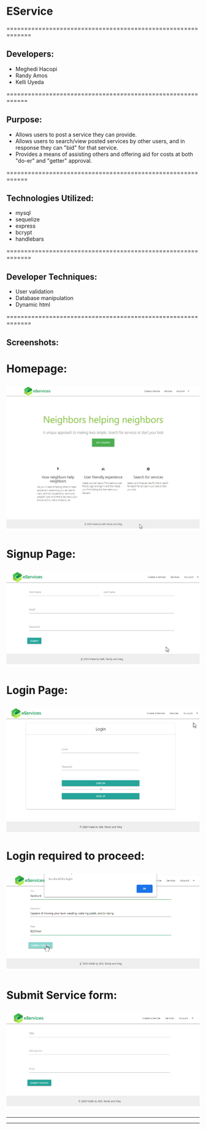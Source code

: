 # EService

=============================================================

## Developers:
- Meghedi Hacopi
- Randy Amos
- Kelli Uyeda

============================================================

## Purpose:
- Allows users to post a service they can provide.  
- Allows users to search/view posted services by other users, and in response they can "bid" for that service.
- Provides a means of assisting others and offering aid for costs at both "do-er" and "getter" approval.

============================================================

## Technologies Utilized:
- mysql
- sequelize
- express
- bcrypt
- handlebars

=============================================================

## Developer Techniques:
- User validation
- Database manipulation
- Dynamic html

=============================================================


## Screenshots:

# Homepage:

![initial load](/README/homepage.jpg)
--------------------------------------------------------------
# Signup Page:

![signup](/README/signupPage.jpg)
--------------------------------------------------------------
# Login Page:

![login](/README/loginPage.jpg)
--------------------------------------------------------------
# Login required to proceed:

![login required](/README/loginRequired.jpg)
--------------------------------------------------------------
# Submit Service form:

![submit service](/README/submitService.jpg)
--------------------------------------------------------------

--------------------------------------------------------------

--------------------------------------------------------------

